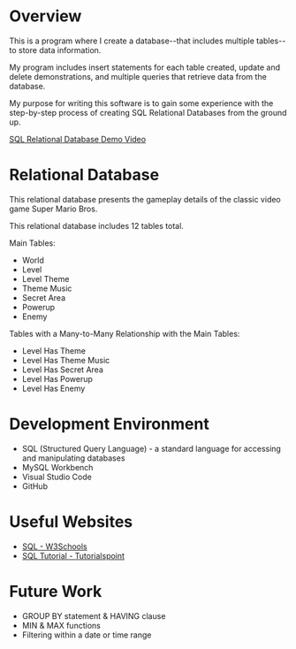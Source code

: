 # Overview

This is a program where I create a database--that includes multiple tables--to store data information.

My program includes insert statements for each table created, update and delete demonstrations, and multiple queries that retrieve data from the database.

My purpose for writing this software is to gain some experience with the step-by-step process of creating SQL Relational Databases from the ground up.

[SQL Relational Database Demo Video](http://youtube.link.goes.here)

# Relational Database

This relational database presents the gameplay details of the classic video game Super Mario Bros.

This relational database includes 12 tables total.

Main Tables:
- World
- Level
- Level Theme
- Theme Music
- Secret Area
- Powerup
- Enemy

Tables with a Many-to-Many Relationship with the Main Tables:
- Level Has Theme
- Level Has Theme Music
- Level Has Secret Area
- Level Has Powerup
- Level Has Enemy

# Development Environment

- SQL (Structured Query Language) - a standard language for accessing and manipulating databases
- MySQL Workbench
- Visual Studio Code
- GitHub

# Useful Websites

- [SQL - W3Schools](https://www.w3schools.com/sql/)
- [SQL Tutorial - Tutorialspoint](https://www.tutorialspoint.com/sql/index.htm)

# Future Work

- GROUP BY statement & HAVING clause
- MIN & MAX functions
- Filtering within a date or time range